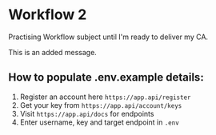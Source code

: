 # Workflow 2

Practising Workflow subject until I'm ready to deliver my CA.

This is an added message.

## How to populate .env.example details:

1. Register an account here `https://app.api/register`
2. Get your key from `https://app.api/account/keys`
3. Visit `https://app.api/docs` for endpoints
4. Enter username, key and target endpoint in `.env`
